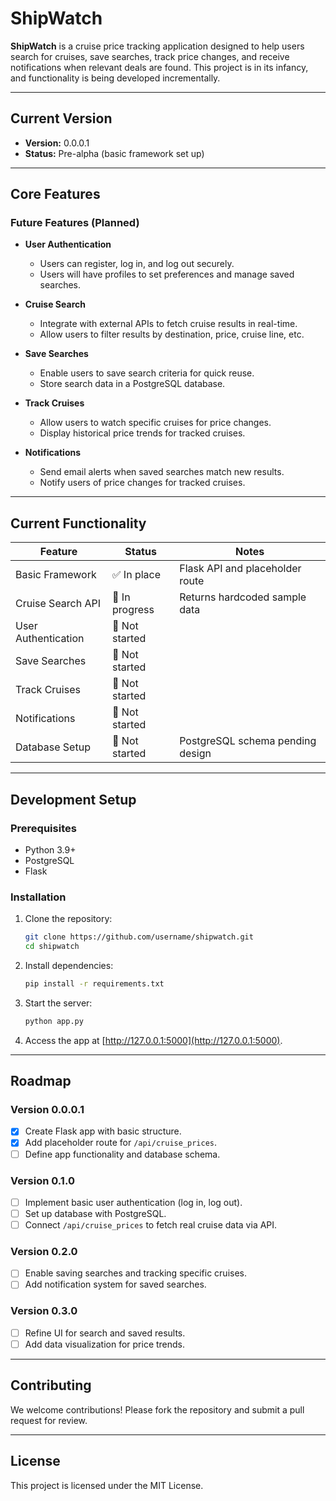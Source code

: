 
# ShipWatch

**ShipWatch** is a cruise price tracking application designed to help users search for cruises, save searches, track price changes, and receive notifications when relevant deals are found. This project is in its infancy, and functionality is being developed incrementally.

---

## **Current Version**

- **Version:** 0.0.0.1
- **Status:** Pre-alpha (basic framework set up)

---

## **Core Features**

### Future Features (Planned)
- **User Authentication**
  - Users can register, log in, and log out securely.
  - Users will have profiles to set preferences and manage saved searches.

- **Cruise Search**
  - Integrate with external APIs to fetch cruise results in real-time.
  - Allow users to filter results by destination, price, cruise line, etc.

- **Save Searches**
  - Enable users to save search criteria for quick reuse.
  - Store search data in a PostgreSQL database.

- **Track Cruises**
  - Allow users to watch specific cruises for price changes.
  - Display historical price trends for tracked cruises.

- **Notifications**
  - Send email alerts when saved searches match new results.
  - Notify users of price changes for tracked cruises.

---

## **Current Functionality**

| Feature                   | Status         | Notes                              |
|---------------------------|----------------|------------------------------------|
| Basic Framework           | ✅ In place    | Flask API and placeholder route   |
| Cruise Search API         | 🚧 In progress | Returns hardcoded sample data     |
| User Authentication       | 🚧 Not started |                                    |
| Save Searches             | 🚧 Not started |                                    |
| Track Cruises             | 🚧 Not started |                                    |
| Notifications             | 🚧 Not started |                                    |
| Database Setup            | 🚧 Not started | PostgreSQL schema pending design  |

---

## **Development Setup**

### Prerequisites
- Python 3.9+
- PostgreSQL
- Flask

### Installation
1. Clone the repository:
   ```bash
   git clone https://github.com/username/shipwatch.git
   cd shipwatch
   ```
2. Install dependencies:
   ```bash
   pip install -r requirements.txt
   ```
3. Start the server:
   ```bash
   python app.py
   ```
4. Access the app at [http://127.0.0.1:5000](http://127.0.0.1:5000).

---

## **Roadmap**

### **Version 0.0.0.1**
- [x] Create Flask app with basic structure.
- [x] Add placeholder route for `/api/cruise_prices`.
- [ ] Define app functionality and database schema.

### **Version 0.1.0**
- [ ] Implement basic user authentication (log in, log out).
- [ ] Set up database with PostgreSQL.
- [ ] Connect `/api/cruise_prices` to fetch real cruise data via API.

### **Version 0.2.0**
- [ ] Enable saving searches and tracking specific cruises.
- [ ] Add notification system for saved searches.

### **Version 0.3.0**
- [ ] Refine UI for search and saved results.
- [ ] Add data visualization for price trends.

---

## **Contributing**

We welcome contributions! Please fork the repository and submit a pull request for review.

---

## **License**

This project is licensed under the MIT License.
